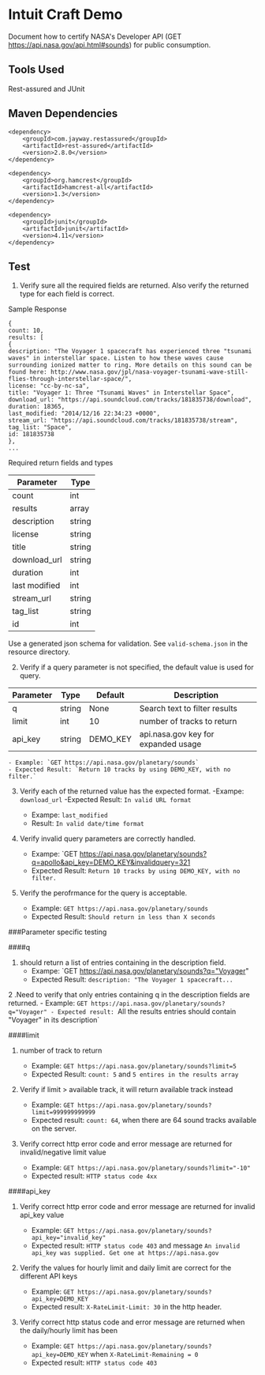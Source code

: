 # Intuit Craft Demo

Document how to certify NASA's Developer API (GET https://api.nasa.gov/api.html#sounds) for public consumption.

## Tools Used
Rest-assured and JUnit

## Maven Dependencies
```
<dependency>
    <groupId>com.jayway.restassured</groupId>
    <artifactId>rest-assured</artifactId>
    <version>2.8.0</version>
</dependency>

<dependency>
    <groupId>org.hamcrest</groupId>
    <artifactId>hamcrest-all</artifactId>
    <version>1.3</version>
</dependency>

<dependency>
    <groupId>junit</groupId>
    <artifactId>junit</artifactId>
    <version>4.11</version>
</dependency>
```

## Test

1. Verify sure all the required fields are returned.  Also verify the returned type for each field is correct.  

Sample Response
```
{
count: 10,
results: [
{
description: "The Voyager 1 spacecraft has experienced three "tsunami waves" in interstellar space. Listen to how these waves cause surrounding ionized matter to ring. More details on this sound can be found here: http://www.nasa.gov/jpl/nasa-voyager-tsunami-wave-still-flies-through-interstellar-space/",
license: "cc-by-nc-sa",
title: "Voyager 1: Three "Tsunami Waves" in Interstellar Space",
download_url: "https://api.soundcloud.com/tracks/181835738/download",
duration: 18365,
last_modified: "2014/12/16 22:34:23 +0000",
stream_url: "https://api.soundcloud.com/tracks/181835738/stream",
tag_list: "Space",
id: 181835738
},
...
```
Required return fields and types

|Parameter      |Type           |	                            
|---------------|---------------|
|count		|int		|		
|results	|array		|		
|description	|string	|
|license	|string		|		
|title		|string		|		
|download_url	|string		|		
|duration	|int		|		
|last modified	|int		|		
|stream_url	|string		|		
|tag_list	|string		|		
|id		|int		|		

Use a generated json schema for validation. See `valid-schema.json` in the resource directory.

2. Verify if a query parameter is not specified, the default value is used for query.

|Parameter	|Type	  |Default	|Description                          |
|-----------|-------|---------|-------------------------------------|
|q	        |string	|None     |	Search text to filter results       |
|limit	    |int	  |10	      | number of tracks to return          |
|api_key	  |string |DEMO_KEY |	api.nasa.gov key for expanded usage |

    - Example: `GET https://api.nasa.gov/planetary/sounds`
    - Expected Result: `Return 10 tracks by using DEMO_KEY, with no filter.`

3. Verify each of the returned value has the expected format.
     -Exampe: `download_url`
     -Expected Result: `In valid URL format`

    - Exampe: `last_modified`
    - Result: `In valid date/time format`

4. Verify invalid query parameters are correctly handled.
    - Exampe: `GET https://api.nasa.gov/planetary/sounds?q=apollo&api_key=DEMO_KEY&invalidquery=321
    - Expected Result: `Return 10 tracks by using DEMO_KEY, with no filter.`

5. Verify the perofrmance for the query is acceptable.
    - Example: `GET https://api.nasa.gov/planetary/sounds`
    - Expected Result: `Should return in less than X seconds`

###Parameter specific testing

####q 
1. should return a list of entries containing in the description field.
    - Exampe: `GET https://api.nasa.gov/planetary/sounds?q="Voyager"
    - Expected Result: `description: "The Voyager 1 spacecraft...`

2 .Need to verify that only entries containing q in the description fields are returned.
    - Example: `GET https://api.nasa.gov/planetary/sounds?q="Voyager"
    - Expected result: `All the results entries should contain "Voyager" in its description`


####limit
1. number of track to return
    - Example: `GET https://api.nasa.gov/planetary/sounds?limit=5`
    - Expected Result: `count: 5` and `5 entires in the results array`

2. Verify if limit > available track, it will return available track instead
    - Example: `GET https://api.nasa.gov/planetary/sounds?limit=999999999999`
    - Expected result: `count: 64`, when there are 64 sound tracks available on the server.

3. Verify correct http error code and error message are returned for invalid/negative limit value
    - Example: `GET https://api.nasa.gov/planetary/sounds?limit="-10"`
    - Expected result: `HTTP status code 4xx`


####api_key
1. Verify correct http error code and error message are returned for invalid api_key value
    - Example: `GET https://api.nasa.gov/planetary/sounds?api_key="invalid_key"`
    - Expected result: `HTTP status code 403` and message `An invalid api_key was supplied. Get one at https://api.nasa.gov`

2. Verify the values for hourly limit and daily limit are correct for the different API keys
    - Example: `GET https://api.nasa.gov/planetary/sounds?api_key=DEMO_KEY`
    - Expected result: `X-RateLimit-Limit: 30` in the http header.

3. Verify correct http status code and error message are returned when the daily/hourly limit has been 
    - Example: `GET https://api.nasa.gov/planetary/sounds?api_key=DEMO_KEY` when `X-RateLimit-Remaining = 0`
    - Expected result: `HTTP status code 403`

